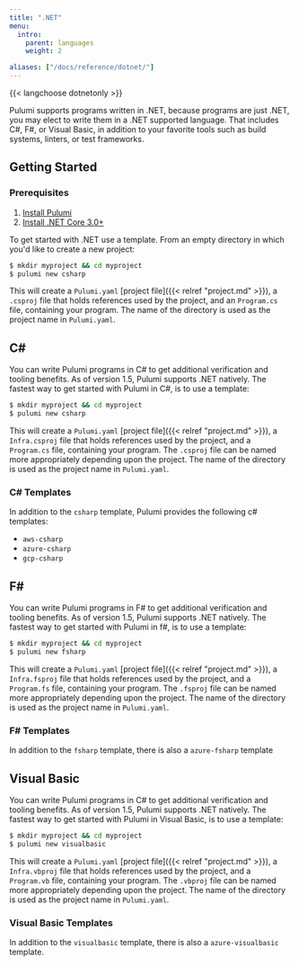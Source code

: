 ```yaml
---
title: ".NET"
menu:
  intro:
    parent: languages
    weight: 2

aliases: ["/docs/reference/dotnet/"]
---
```


{{< langchoose dotnetonly >}}

Pulumi supports programs written in .NET, because programs are just .NET, you may elect to write them in a .NET supported language. That includes C#, F#, or Visual Basic, in addition to your favorite tools such as build systems, linters, or
test frameworks.

## Getting Started

### Prerequisites

1. [Install Pulumi](https://www.pulumi.com/docs/get-started/install/)
1. [Install .NET Core 3.0+](https://dotnet.microsoft.com/download)

To get started with .NET use a template.  From an empty directory in which you'd like to create a new project:

```bash
$ mkdir myproject && cd myproject
$ pulumi new csharp
```

This will create a `Pulumi.yaml` [project file]({{< relref "project.md" >}}), a `.csproj` file that holds references used by the project, and an `Program.cs` file, containing your program. The name of the directory is used as the project name in `Pulumi.yaml`.

## C#

You can write Pulumi programs in C# to get additional verification and tooling benefits. As of version 1.5, Pulumi supports .NET natively. The fastest way to get started with Pulumi in C#, is to use a template:

```bash
$ mkdir myproject && cd myproject
$ pulumi new csharp
```

This will create a `Pulumi.yaml` [project file]({{< relref "project.md" >}}), a `Infra.csproj` file that holds references used by the project, and a `Program.cs` file, containing your program. The `.csproj` file can be named more appropriately depending upon the project. The name of the directory is used as the project name in `Pulumi.yaml`.

### C# Templates

In addition to the `csharp` template, Pulumi provides the following c# templates:

* `aws-csharp`
* `azure-csharp`
* `gcp-csharp`

## F#

You can write Pulumi programs in F# to get additional verification and tooling benefits. As of version 1.5, Pulumi supports .NET natively. The fastest way to get started with Pulumi in f#, is to use a template:

```bash
$ mkdir myproject && cd myproject
$ pulumi new fsharp
```

This will create a `Pulumi.yaml` [project file]({{< relref "project.md" >}}), a `Infra.fsproj` file that holds references used by the project, and a `Program.fs` file, containing your program. The `.fsproj` file can be named more appropriately depending upon the project. The name of the directory is used as the project name in `Pulumi.yaml`.

### F# Templates

In addition to the `fsharp` template, there is also a `azure-fsharp` template

## Visual Basic

You can write Pulumi programs in C# to get additional verification and tooling benefits. As of version 1.5, Pulumi supports .NET natively. The fastest way to get started with Pulumi in Visual Basic, is to use a template:

```bash
$ mkdir myproject && cd myproject
$ pulumi new visualbasic
```

This will create a `Pulumi.yaml` [project file]({{< relref "project.md" >}}), a `Infra.vbproj` file that holds references used by the project, and a `Program.vb` file, containing your program. The `.vbproj` file can be named more appropriately depending upon the project. The name of the directory is used as the project name in `Pulumi.yaml`.

### Visual Basic Templates

In addition to the `visualbasic` template, there is also a `azure-visualbasic` template.